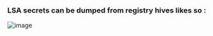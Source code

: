 ### LSA secrets can be dumped from registry hives likes so :
![image](https://user-images.githubusercontent.com/73394656/169624375-22a1f20a-3b47-4495-97e4-1cbf9139c9cf.png)
